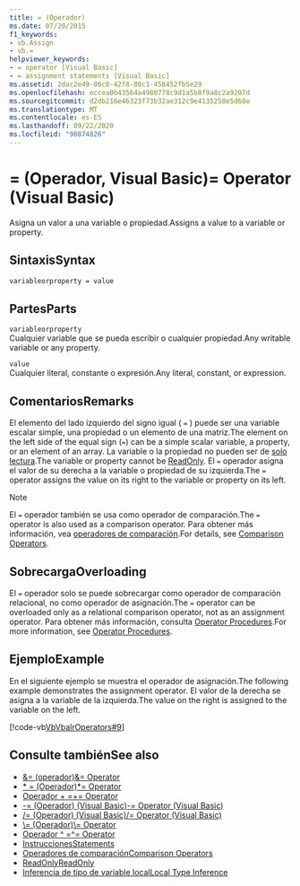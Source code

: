 ```yaml
---
title: = (Operador)
ms.date: 07/20/2015
f1_keywords:
- vb.Assign
- vb.=
helpviewer_keywords:
- = operator [Visual Basic]
- = assignment statements [Visual Basic]
ms.assetid: 2dac2e49-86c8-42f8-80c1-458452fb5e29
ms.openlocfilehash: eccea0b43564a4980778c9d1a5b8f9a8c2a9207d
ms.sourcegitcommit: d2db216e46323f73b32ae312c9e4135258e5d68e
ms.translationtype: MT
ms.contentlocale: es-ES
ms.lasthandoff: 09/22/2020
ms.locfileid: "90874826"
---
```

# <a name="-operator-visual-basic"></a><span data-ttu-id="58a57-102">= (Operador, Visual Basic)</span><span class="sxs-lookup"><span data-stu-id="58a57-102">= Operator (Visual Basic)</span></span>

<span data-ttu-id="58a57-103">Asigna un valor a una variable o propiedad.</span><span class="sxs-lookup"><span data-stu-id="58a57-103">Assigns a value to a variable or property.</span></span>  
  
## <a name="syntax"></a><span data-ttu-id="58a57-104">Sintaxis</span><span class="sxs-lookup"><span data-stu-id="58a57-104">Syntax</span></span>  
  
```vb  
variableorproperty = value  
```  
  
## <a name="parts"></a><span data-ttu-id="58a57-105">Partes</span><span class="sxs-lookup"><span data-stu-id="58a57-105">Parts</span></span>  

 `variableorproperty`  
 <span data-ttu-id="58a57-106">Cualquier variable que se pueda escribir o cualquier propiedad.</span><span class="sxs-lookup"><span data-stu-id="58a57-106">Any writable variable or any property.</span></span>  
  
 `value`  
 <span data-ttu-id="58a57-107">Cualquier literal, constante o expresión.</span><span class="sxs-lookup"><span data-stu-id="58a57-107">Any literal, constant, or expression.</span></span>  
  
## <a name="remarks"></a><span data-ttu-id="58a57-108">Comentarios</span><span class="sxs-lookup"><span data-stu-id="58a57-108">Remarks</span></span>  

 <span data-ttu-id="58a57-109">El elemento del lado izquierdo del signo igual ( `=` ) puede ser una variable escalar simple, una propiedad o un elemento de una matriz.</span><span class="sxs-lookup"><span data-stu-id="58a57-109">The element on the left side of the equal sign (`=`) can be a simple scalar variable, a property, or an element of an array.</span></span> <span data-ttu-id="58a57-110">La variable o la propiedad no pueden ser de [solo lectura](../modifiers/readonly.md).</span><span class="sxs-lookup"><span data-stu-id="58a57-110">The variable or property cannot be [ReadOnly](../modifiers/readonly.md).</span></span> <span data-ttu-id="58a57-111">El `=` operador asigna el valor de su derecha a la variable o propiedad de su izquierda.</span><span class="sxs-lookup"><span data-stu-id="58a57-111">The `=` operator assigns the value on its right to the variable or property on its left.</span></span>  
  
> [!NOTE]
> <span data-ttu-id="58a57-112">El `=` operador también se usa como operador de comparación.</span><span class="sxs-lookup"><span data-stu-id="58a57-112">The `=` operator is also used as a comparison operator.</span></span> <span data-ttu-id="58a57-113">Para obtener más información, vea [operadores de comparación](comparison-operators.md).</span><span class="sxs-lookup"><span data-stu-id="58a57-113">For details, see [Comparison Operators](comparison-operators.md).</span></span>  
  
## <a name="overloading"></a><span data-ttu-id="58a57-114">Sobrecarga</span><span class="sxs-lookup"><span data-stu-id="58a57-114">Overloading</span></span>  

 <span data-ttu-id="58a57-115">El `=` operador solo se puede sobrecargar como operador de comparación relacional, no como operador de asignación.</span><span class="sxs-lookup"><span data-stu-id="58a57-115">The `=` operator can be overloaded only as a relational comparison operator, not as an assignment operator.</span></span> <span data-ttu-id="58a57-116">Para obtener más información, consulta [Operator Procedures](../../programming-guide/language-features/procedures/operator-procedures.md).</span><span class="sxs-lookup"><span data-stu-id="58a57-116">For more information, see [Operator Procedures](../../programming-guide/language-features/procedures/operator-procedures.md).</span></span>  
  
## <a name="example"></a><span data-ttu-id="58a57-117">Ejemplo</span><span class="sxs-lookup"><span data-stu-id="58a57-117">Example</span></span>  

 <span data-ttu-id="58a57-118">En el siguiente ejemplo se muestra el operador de asignación.</span><span class="sxs-lookup"><span data-stu-id="58a57-118">The following example demonstrates the assignment operator.</span></span> <span data-ttu-id="58a57-119">El valor de la derecha se asigna a la variable de la izquierda.</span><span class="sxs-lookup"><span data-stu-id="58a57-119">The value on the right is assigned to the variable on the left.</span></span>  
  
 [!code-vb[VbVbalrOperators#9](~/samples/snippets/visualbasic/VS_Snippets_VBCSharp/VbVbalrOperators/VB/Class1.vb#9)]  
  
## <a name="see-also"></a><span data-ttu-id="58a57-120">Consulte también</span><span class="sxs-lookup"><span data-stu-id="58a57-120">See also</span></span>

- [<span data-ttu-id="58a57-121">&= (operador)</span><span class="sxs-lookup"><span data-stu-id="58a57-121">&= Operator</span></span>](and-assignment-operator.md)
- [<span data-ttu-id="58a57-122">\* = (Operador)</span><span class="sxs-lookup"><span data-stu-id="58a57-122">\*= Operator</span></span>](multiplication-assignment-operator.md)
- [<span data-ttu-id="58a57-123">Operador + =</span><span class="sxs-lookup"><span data-stu-id="58a57-123">+= Operator</span></span>](addition-assignment-operator.md)
- [<span data-ttu-id="58a57-124">-= (Operador) (Visual Basic)</span><span class="sxs-lookup"><span data-stu-id="58a57-124">-= Operator (Visual Basic)</span></span>](subtraction-assignment-operator.md)
- [<span data-ttu-id="58a57-125">/= (Operador) (Visual Basic)</span><span class="sxs-lookup"><span data-stu-id="58a57-125">/= Operator (Visual Basic)</span></span>](floating-point-division-assignment-operator.md)
- [<span data-ttu-id="58a57-126">\\= (Operador)</span><span class="sxs-lookup"><span data-stu-id="58a57-126">\\= Operator</span></span>](integer-division-assignment-operator.md)
- [<span data-ttu-id="58a57-127">Operador ^ =</span><span class="sxs-lookup"><span data-stu-id="58a57-127">^= Operator</span></span>](exponentiation-assignment-operator.md)
- [<span data-ttu-id="58a57-128">Instrucciones</span><span class="sxs-lookup"><span data-stu-id="58a57-128">Statements</span></span>](../../programming-guide/language-features/statements.md)
- [<span data-ttu-id="58a57-129">Operadores de comparación</span><span class="sxs-lookup"><span data-stu-id="58a57-129">Comparison Operators</span></span>](comparison-operators.md)
- [<span data-ttu-id="58a57-130">ReadOnly</span><span class="sxs-lookup"><span data-stu-id="58a57-130">ReadOnly</span></span>](../modifiers/readonly.md)
- [<span data-ttu-id="58a57-131">Inferencia de tipo de variable local</span><span class="sxs-lookup"><span data-stu-id="58a57-131">Local Type Inference</span></span>](../../programming-guide/language-features/variables/local-type-inference.md)
